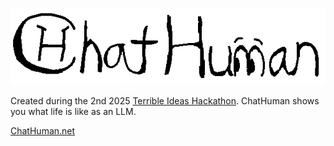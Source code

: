 ![ChatHuman](public/Assets/ChatHumanTitleWhite.gif)

Created during the 2nd 2025 [Terrible Ideas Hackathon](https://terriblehack.com/). 
ChatHuman shows you what life is like as an LLM.

[ChatHuman.net](https://chathuman.net)
